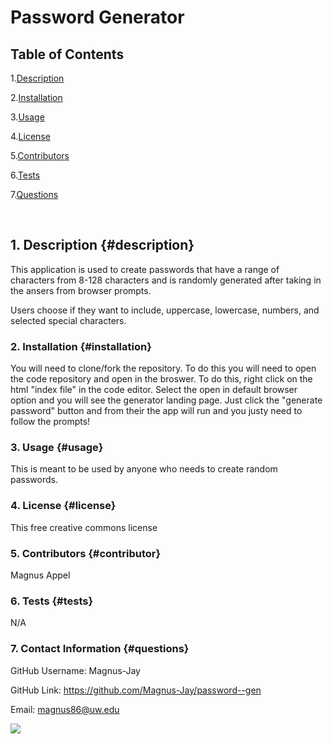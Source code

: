 # Password Generator

## Table of Contents

1.[Description](#description)

2.[Installation](#installation)

3.[Usage](#usage)

4.[License](#license)

5.[Contributors](#contributor)

6.[Tests](#tests)

7.[Questions](#questions)

<br>


## 1. Description {#description}
This application is used to create passwords that have a range of characters from 8-128 characters and is randomly generated after taking in the ansers from browser prompts.

Users choose if they want to include, uppercase, lowercase, numbers, and selected special characters.


### 2. Installation {#installation}
You will need to clone/fork the repository. To do this you will need to open the code repository and open in the broswer. To do this, right click on the html "index file" in the code editor. Select the open in default browser option and you will see the generator landing page. Just click the "generate password" button and from their the app will run and you justy need to follow the prompts!

### 3. Usage {#usage}
This is meant to be used by anyone who needs to create random passwords.



### 4. License {#license}
This free creative commons license



### 5. Contributors {#contributor}
Magnus Appel



### 6. Tests {#tests}
N/A


### 7. Contact Information {#questions}

GitHub Username: Magnus-Jay

GitHub Link: https://github.com/Magnus-Jay/password--gen

Email: magnus86@uw.edu

![](images/passGen.gif)
